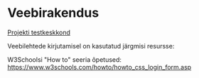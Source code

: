 # Veebirakendus

[Projekti testkeskkond](https://www.vl2018-ryhm15.herokuapp.com)


Veebilehtede kirjutamisel on kasutatud järgmisi resursse:

W3Schoolsi "How to" seeria õpetused:
https://www.w3schools.com/howto/howto_css_login_form.asp
